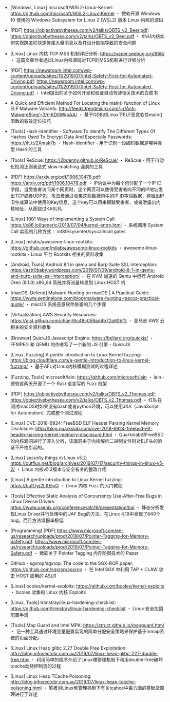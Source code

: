 - [Windows, Linux] microsoft/WSL2-Linux-Kernel: 
https://github.com/microsoft/WSL2-Linux-Kernel 
・ 微软开源 Windows 10 使用的 Windows Subsystem for Linux 2 (WSL2) 版本 Linux 内核的源码

- [PDF] https://objectivebythesea.com/v2/talks/OBTS_v2_Beer.pdf: 
https://objectivebythesea.com/v2/talks/OBTS_v2_Beer.pdf 
・ XNU内核如何实现跨进程快速传递大量消息以及其设计缺陷导致的安全问题

- [Linux] Linux 内核 TCP MSS 机制详细分析: 
https://paper.seebug.org/966/ 
・ 这篇文章作者通过Linux内核源码对TCP的MSS机制进行详细分析

- [PDF] https://newsroom.intel.com/wp-content/uploads/sites/11/2019/07/Intel-Safety-First-for-Automated-Driving.pdf: 
https://newsroom.intel.com/wp-content/uploads/sites/11/2019/07/Intel-Safety-First-for-Automated-Driving.pdf 
・ Intel提出的关于如何开发和验证自动驾驶相关技术的白皮书

- A Quick and Efficient Method For Locating the main() function of Linux ELF Malware Variants: 
http://feeds.trendmicro.com/~r/Anti-MalwareBlog/~3/njKDtIWkpAA/ 
・ 基于GDB对Linux下ELF恶意软件main()函数的有效定位技巧

- [Tools] Hash-Identifier - Software To Identify The Different Types Of Hashes Used To Encrypt Data And Especially Passwords: 
https://ift.tt/2Xmak7b 
・ Hash-Identifier - 用于识别一段编码数据是哪种类型 Hash 的工具

- [Tools] ReScue: 
https://2bdenny.github.io/ReScue/ 
・ ReScue - 用于自动化检测正则表达式 slow-matching 漏洞的工具

- [PDF] https://arxiv.org/pdf/1906.10478.pdf: 
https://arxiv.org/pdf/1906.10478.pdf 
・ IP协议中为每个包分配了一个IP ID字段，当受害者访问某个网页时，这个网页可以使得受害者向不同的IP地址发出TCP或者UDP包，攻击者通过收集这些数据包中的IP ID字段数据，挖掘出IP ID生成算法中使用的Key信息，这个key可以用来跟踪受害者，或者泄露出内核地址，从而绕过KASLR。

- [Linux] 1001 Ways of Implementing a System Call: 
https://x86.lol/generic/2019/07/04/kernel-entry.html 
・ 系统调用 System Call 实现的几种方式： int80/sysenter/syscall/call gates 

- [Linux] milabs/awesome-linux-rootkits: 
https://github.com/milabs/awesome-linux-rootkits
・ awesome-linux-rootkits - Linux 平台 Rootkits 相关的资料收集

- [Android, Tools] Android 8.1 in qemu and Burp Suite SSL interception: 
https://astr0baby.wordpress.com/2019/07/09/android-8-1-in-qemu-and-burp-suite-ssl-interception/
・ 在 KVM 加速的 Qemu 中运行 Android Oreo (8.1.0) x86_64 系统并将流量转发到 Linux HOST 机 

- [macOS, Defend] Malware Hunting on macOS | A Practical Guide: 
https://www.sentinelone.com/blog/malware-hunting-macos-practical-guide/
・ macOS 系统恶意软件排查的几个步骤 

- [Virtualization] AWS Security Resources: 
https://gist.github.com/chanj/6c48c059ad4b72a60bf3
・ 亚马逊 AWS 云相关的安全资料收集 

- [Browser] QuickJS Javascript Engine: 
https://bellard.org/quickjs/
・ FFMPEG 和 QEMU 的作者写了一个新的 JS 引擎 - QuickJS

- [Linux, Fuzzing] A gentle introduction to Linux Kernel fuzzing: 
https://blog.cloudflare.com/a-gentle-introduction-to-linux-kernel-fuzzing/
・ 基于AFL对Linux内核模糊测试的过程详述

- [Fuzzing, Tools] microsoft/lain: 
https://github.com/microsoft/lain
・ lain - 微软这两天开源了一个 Rust 语言写的 Fuzz 框架

- [PDF] https://objectivebythesea.com/v2/talks/OBTS_v2_Thomas.pdf: 
https://objectivebythesea.com/v2/talks/OBTS_v2_Thomas.pdf
・ 红队在测试macOS时如果没有bash或者python环境，可以使用JXA（JavaScript for Automation）完成整个测试流程

- [Linux] CVE-2018-6924: FreeBSD ELF Header Parsing Kernel Memory Disclosure: 
http://blog.quarkslab.com/cve-2018-6924-freebsd-elf-header-parsing-kernel-memory-disclosure.html
・ Quarkslab对FreeBSD的内核漏洞进行了深入分析，该漏洞由于内核解析二进制文件时对ELF头的验证不严格引起的。

- [Linux] security things in Linux v5.2: 
https://outflux.net/blog/archives/2019/07/17/security-things-in-linux-v5-2/
・ Linux 内核v5.2版本与安全有关的整改介绍

- [Linux] A gentle introduction to Linux Kernel fuzzing: 
https://buff.ly/2LKEIpO
・ Linux 内核 Fuzz 的入门教程

- [Tools] Effective Static Analysis of Concurrency Use-After-Free Bugs in Linux Device Drivers: 
https://www.usenix.org/conference/atc19/presentation/bai
・ 静态分析发现Linux Driver并行处理中的UAF Bug的方法，在Linux 4.19中发现了640个bug，而且方法误报率极低

- [Programming] [PDF] https://www.microsoft.com/en-us/research/uploads/prod/2019/07/Pointer-Tagging-for-Memory-Safety.pdf: 
https://www.microsoft.com/en-us/research/uploads/prod/2019/07/Pointer-Tagging-for-Memory-Safety.pdf
・ 微软关于 Pointer Tagging 内存防御技术的 Paper

- GitHub - sgxrop/sgxrop: The code to the SGX-ROP paper: 
https://github.com/sgxrop/sgxrop
・ 在 Intel SGX 中利用 TAP + CLAW 攻击 HOST 应用的 ASLR 

- [Linux] bcoles/kernel-exploits: 
https://github.com/bcoles/kernel-exploits
・ bcoles 收集的 Linux 内核 Exploits

- [Linux, Tools] trimstray/linux-hardening-checklist: 
https://github.com/trimstray/linux-hardening-checklist
・ Linux 安全加固配置手册

- [Tools] Map Guard and Intel MPK: 
https://struct.github.io/mapguard.html
・ 记一种工具通过环境变量配置实现的简单分配安全策略来保护基于mmap系统的页面分配。

- [Linux] Linux Heap glibc 2.27 Double Free Exploitation: 
http://blog.infosectcbr.com.au/2019/07/linux-heap-glibc-227-double-free.html
・ 利用简单的程序介绍了Linux堆管理机制下利用double-free破坏tcache劫持控制流的过程

- [Linux] Linux Heap TCache Poisoning: 
http://blog.infosectcbr.com.au/2019/07/linux-heap-tcache-poisoning.html
・ 笔者对Linux堆管理机制下有关tcahce中毒方面的基础及原理进行了详述 